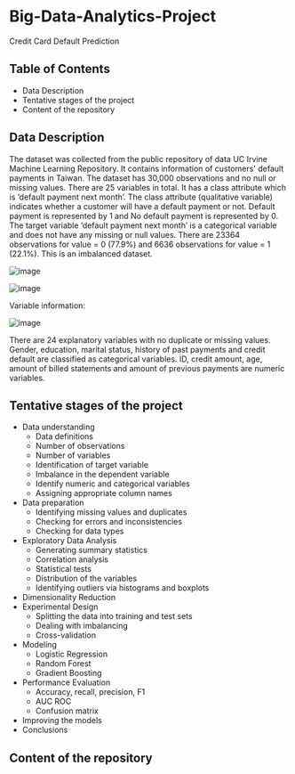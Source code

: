 # Big-Data-Analytics-Project
Credit Card Default Prediction

## Table of Contents
- Data Description
- Tentative stages of the project
- Content of the repository

## Data Description
The dataset was collected from the public repository of data UC Irvine Machine Learning Repository. It contains information of customers' default payments in Taiwan. The dataset has 30,000 observations and no null or missing values. There are 25 variables in total. It has a class attribute which is ‘default payment next month’. The class attribute (qualitative variable) indicates whether a customer will have a default payment or not. Default payment is represented by 1 and No default payment is represented by 0. 
The target variable ‘default payment next month’ is a categorical variable and does not have any missing or null values. There are 23364 observations for value = 0 (77.9%) and 6636 observations for value = 1 (22.1%). This is an imbalanced dataset.

![image](https://github.com/user-attachments/assets/cacc4ca2-3e2c-40c5-ac79-825448c22482)

![image](https://github.com/user-attachments/assets/e4e37a9d-6209-4634-be54-b01d897135fe)

Variable information: 

![image](https://github.com/user-attachments/assets/85a27e2c-68f3-4483-9a54-429cb12b17c1)


There are 24 explanatory variables with no duplicate or missing values. Gender, education, marital status, history of past payments and credit default are classified as categorical variables. ID, credit amount, age, amount of billed statements and amount of previous payments are numeric variables.


## Tentative stages of the project
- Data understanding
  - Data definitions
  - Number of observations
  - Number of variables
  - Identification of target variable
  - Imbalance in the dependent variable
  - Identify numeric and categorical variables
  - Assigning appropriate column names
- Data preparation
  -  Identifying missing values and duplicates
  -  Checking for errors and inconsistencies
  -  Checking for data types
- Exploratory Data Analysis
  - Generating summary statistics
  - Correlation analysis
  - Statistical tests
  - Distribution of the variables
  - Identifying outliers via histograms and boxplots
- Dimensionality Reduction
- Experimental Design
  - Splitting the data into training and test sets
  - Dealing with imbalancing
  - Cross-validation
- Modeling
  - Logistic Regression
  - Random Forest
  - Gradient Boosting
- Performance Evaluation
  - Accuracy, recall, precision, F1
  - AUC ROC
  - Confusion matrix
- Improving the models
- Conclusions

## Content of the repository
